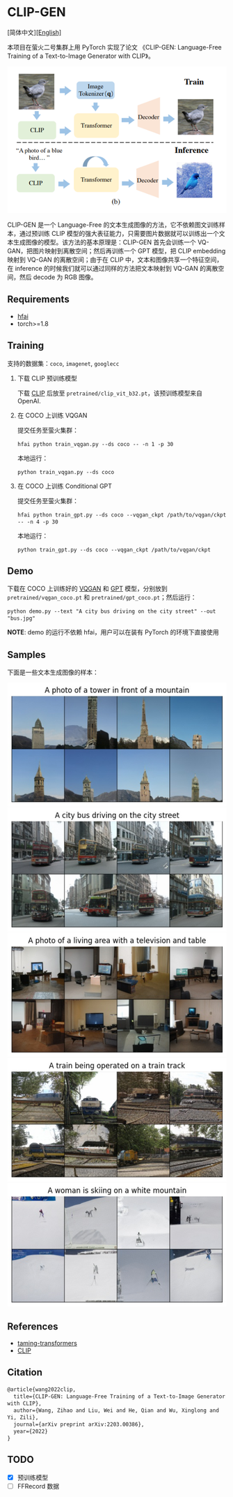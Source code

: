 
# CLIP-GEN

[简体中文][[English]](README_en.md)

本项目在萤火二号集群上用 PyTorch 实现了论文 《CLIP-GEN: Language-Free Training of a Text-to-Image Generator with CLIP》。

![clip-gen](assets/clip-gen.png)

CLIP-GEN 是一个 Language-Free 的文本生成图像的方法，它不依赖图文训练样本，通过预训练 CLIP 模型的强大表征能力，只需要图片数据就可以训练出一个文本生成图像的模型。该方法的基本原理是：CLIP-GEN 首先会训练一个 VQ-GAN，把图片映射到离散空间；然后再训练一个 GPT 模型，把 CLIP embedding 映射到 VQ-GAN 的离散空间；由于在 CLIP 中，文本和图像共享一个特征空间，在 inference 的时候我们就可以通过同样的方法把文本映射到 VQ-GAN 的离散空间，然后 decode 为 RGB 图像。


## Requirements

- [hfai](https://doc.hfai.high-flyer.cn/index.html)
- torch>=1.8

## Training

支持的数据集：`coco`, `imagenet`, `googlecc`

1. 下载 CLIP 预训练模型

    下载 [CLIP](https://github.com/HFAiLab/clip-gen/releases/download/v0.1.0/clip_vit_b32.pt) 后放至 `pretrained/clip_vit_b32.pt`，该预训练模型来自 OpenAI.

2. 在 COCO 上训练 VQGAN

    提交任务至萤火集群：
    ```shell
    hfai python train_vqgan.py --ds coco -- -n 1 -p 30
    ```

    本地运行：
    ```shell
    python train_vqgan.py --ds coco
    ```

3. 在 COCO 上训练 Conditional GPT

    提交任务至萤火集群：
    ```shell
    hfai python train_gpt.py --ds coco --vqgan_ckpt /path/to/vqgan/ckpt -- -n 4 -p 30
    ```

    本地运行：
    ```shell
    python train_gpt.py --ds coco --vqgan_ckpt /path/to/vqgan/ckpt
    ```

## Demo

下载在 COCO 上训练好的 [VQGAN](https://github.com/HFAiLab/clip-gen/releases/download/v0.1.0/vqgan_coco.pt) 和 [GPT](https://github.com/HFAiLab/clip-gen/releases/download/v0.1.0/gpt_coco.pt) 模型，分别放到 `pretrained/vqgan_coco.pt` 和 `pretrained/gpt_coco.pt`；然后运行：

```shell
python demo.py --text "A city bus driving on the city street" --out "bus.jpg"
```

**NOTE**: demo 的运行不依赖 hfai，用户可以在装有 PyTorch 的环境下直接使用

## Samples

下面是一些文本生成图像的样本：

![tower](assets/tower.jpg)
![bus](assets/bus.jpg)
![living](assets/living.jpg)
![train](assets/train.jpg)
![skiing](assets/skiing.jpg)

## References

- [taming-transformers](https://github.com/CompVis/taming-transformers)
- [CLIP](https://github.com/openai/CLIP)

## Citation

```
@article{wang2022clip,
  title={CLIP-GEN: Language-Free Training of a Text-to-Image Generator with CLIP},
  author={Wang, Zihao and Liu, Wei and He, Qian and Wu, Xinglong and Yi, Zili},
  journal={arXiv preprint arXiv:2203.00386},
  year={2022}
}
```

## TODO

- [x] 预训练模型
- [ ] FFRecord 数据
